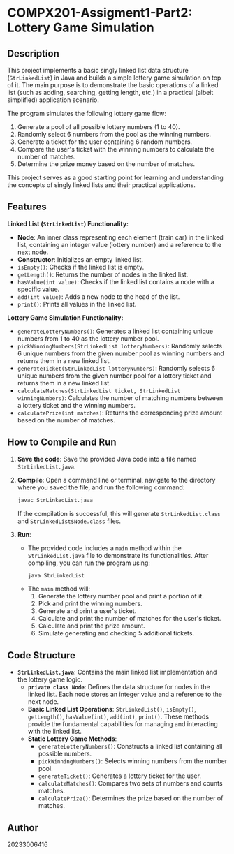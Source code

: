 # COMPX201-Assigment1-Part2: Lottery Game Simulation

## Description

This project implements a basic singly linked list data structure (`StrLinkedList`) in Java and builds a simple lottery game simulation on top of it. The main purpose is to demonstrate the basic operations of a linked list (such as adding, searching, getting length, etc.) in a practical (albeit simplified) application scenario.

The program simulates the following lottery game flow:
1.  Generate a pool of all possible lottery numbers (1 to 40).
2.  Randomly select 6 numbers from the pool as the winning numbers.
3.  Generate a ticket for the user containing 6 random numbers.
4.  Compare the user's ticket with the winning numbers to calculate the number of matches.
5.  Determine the prize money based on the number of matches.

This project serves as a good starting point for learning and understanding the concepts of singly linked lists and their practical applications.

## Features

**Linked List (`StrLinkedList`) Functionality:**
* **Node**: An inner class representing each element (train car) in the linked list, containing an integer value (lottery number) and a reference to the next node.
* **Constructor**: Initializes an empty linked list.
* `isEmpty()`: Checks if the linked list is empty.
* `getLength()`: Returns the number of nodes in the linked list.
* `hasValue(int value)`: Checks if the linked list contains a node with a specific value.
* `add(int value)`: Adds a new node to the head of the list.
* `print()`: Prints all values in the linked list.

**Lottery Game Simulation Functionality:**
* `generateLotteryNumbers()`: Generates a linked list containing unique numbers from 1 to 40 as the lottery number pool.
* `pickWinningNumbers(StrLinkedList lotteryNumbers)`: Randomly selects 6 unique numbers from the given number pool as winning numbers and returns them in a new linked list.
* `generateTicket(StrLinkedList lotteryNumbers)`: Randomly selects 6 unique numbers from the given number pool for a lottery ticket and returns them in a new linked list.
* `calculateMatches(StrLinkedList ticket, StrLinkedList winningNumbers)`: Calculates the number of matching numbers between a lottery ticket and the winning numbers.
* `calculatePrize(int matches)`: Returns the corresponding prize amount based on the number of matches.

## How to Compile and Run

1.  **Save the code**: Save the provided Java code into a file named `StrLinkedList.java`.
2.  **Compile**: Open a command line or terminal, navigate to the directory where you saved the file, and run the following command:
    ```bash
    javac StrLinkedList.java
    ```
    If the compilation is successful, this will generate `StrLinkedList.class` and `StrLinkedList$Node.class` files.

3.  **Run**:
    * The provided code includes a `main` method within the `StrLinkedList.java` file to demonstrate its functionalities. After compiling, you can run the program using:
        ```bash
        java StrLinkedList
        ```
    * The `main` method will:
        1.  Generate the lottery number pool and print a portion of it.
        2.  Pick and print the winning numbers.
        3.  Generate and print a user's ticket.
        4.  Calculate and print the number of matches for the user's ticket.
        5.  Calculate and print the prize amount.
        6.  Simulate generating and checking 5 additional tickets.

## Code Structure

* **`StrLinkedList.java`**: Contains the main linked list implementation and the lottery game logic.
    * **`private class Node`**: Defines the data structure for nodes in the linked list. Each node stores an integer value and a reference to the next node.
    * **Basic Linked List Operations**: `StrLinkedList()`, `isEmpty()`, `getLength()`, `hasValue(int)`, `add(int)`, `print()`. These methods provide the fundamental capabilities for managing and interacting with the linked list.
    * **Static Lottery Game Methods**:
        * `generateLotteryNumbers()`: Constructs a linked list containing all possible numbers.
        * `pickWinningNumbers()`: Selects winning numbers from the number pool.
        * `generateTicket()`: Generates a lottery ticket for the user.
        * `calculateMatches()`: Compares two sets of numbers and counts matches.
        * `calculatePrize()`: Determines the prize based on the number of matches.

## Author
20233006416